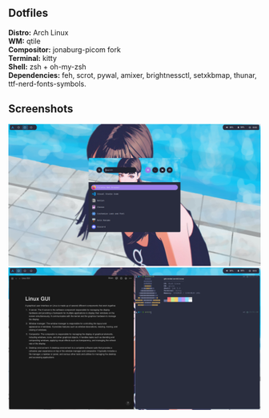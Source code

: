 ## Dotfiles
**Distro:** Arch Linux <br/>
**WM:** qtile <br/>
**Compositor:** jonaburg-picom fork <br/>
**Terminal:** kitty <br/>
**Shell:** zsh + oh-my-zsh <br/>
**Dependencies:** feh, scrot, pywal, amixer, brightnessctl, setxkbmap, thunar, ttf-nerd-fonts-symbols. <br/>

## Screenshots

<img src="assets/screenshots/rofi.png" />
<img src="assets/screenshots/scrot.png" />

